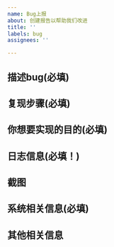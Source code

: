 ```yaml
---
name: Bug上报
about: 创建报告以帮助我们改进
title: ''
labels: bug
assignees: ''

---
```


## 描述bug(必填)
<!-- 对于bug的清晰简洁的描述. -->

## 复现步骤(必填)
<!-- 重现Bug步骤: -->
<!-- 1.  选择菜单'...' -->
<!-- 2.  点击按钮 '....' -->
<!-- 3. 等等操作 '....' -->
<!-- 4. 出现Bug -->

## 你想要实现的目的(必填)
<!--对你期望发生的事情的清晰简洁的描述。-->

## 日志信息(必填！)
<!--包括问题相关的所有系统日志信息(这个很重要)。-->

## 截图
<!--如果适用，请添加屏幕截图以帮助解释你的问题。-->


## 系统相关信息(必填)
<!-- - passwall版本-->
<!-- - 浏览器版本，例如Chrome 96.0.4664.45（正式版本） （64 位）-->

## 其他相关信息
<!-- 在此处添加有关该Bug的任何其他信息。-->
